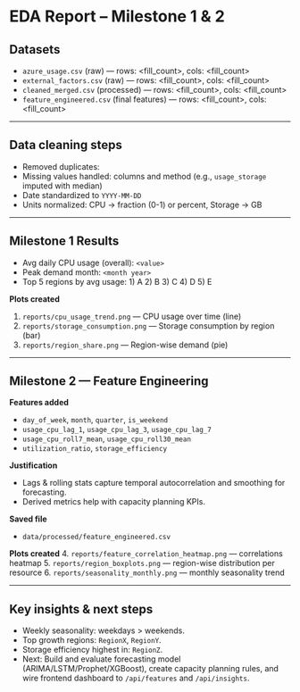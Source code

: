 # EDA Report – Milestone 1 & 2

## Datasets
- `azure_usage.csv` (raw) — rows: <fill_count>, cols: <fill_count>
- `external_factors.csv` (raw) — rows: <fill_count>, cols: <fill_count>
- `cleaned_merged.csv` (processed) — rows: <fill_count>, cols: <fill_count>
- `feature_engineered.csv` (final features) — rows: <fill_count>, cols: <fill_count>

---

## Data cleaning steps
- Removed duplicates: <n>
- Missing values handled: columns and method (e.g., `usage_storage` imputed with median)
- Date standardized to `YYYY-MM-DD`
- Units normalized: CPU → fraction (0-1) or percent, Storage → GB

---

## Milestone 1 Results
- Avg daily CPU usage (overall): `<value>`
- Peak demand month: `<month year>`
- Top 5 regions by avg usage: 1) A 2) B 3) C 4) D 5) E

**Plots created**
1. `reports/cpu_usage_trend.png` — CPU usage over time (line)
2. `reports/storage_consumption.png` — Storage consumption by region (bar)
3. `reports/region_share.png` — Region-wise demand (pie)

---

## Milestone 2 — Feature Engineering
**Features added**
- `day_of_week`, `month`, `quarter`, `is_weekend`
- `usage_cpu_lag_1`, `usage_cpu_lag_3`, `usage_cpu_lag_7`
- `usage_cpu_roll7_mean`, `usage_cpu_roll30_mean`
- `utilization_ratio`, `storage_efficiency`

**Justification**
- Lags & rolling stats capture temporal autocorrelation and smoothing for forecasting.
- Derived metrics help with capacity planning KPIs.

**Saved file**
- `data/processed/feature_engineered.csv`

**Plots created**
4. `reports/feature_correlation_heatmap.png` — correlations heatmap
5. `reports/region_boxplots.png` — region-wise distribution per resource
6. `reports/seasonality_monthly.png` — monthly seasonality trend

---

## Key insights & next steps
- Weekly seasonality: weekdays > weekends.
- Top growth regions: `RegionX`, `RegionY`.
- Storage efficiency highest in: `RegionZ`.
- Next: Build and evaluate forecasting model (ARIMA/LSTM/Prophet/XGBoost), create capacity planning rules, and wire frontend dashboard to `/api/features` and `/api/insights`.
